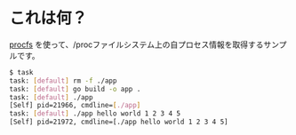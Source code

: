 # これは何？

[procfs](https://github.com/prometheus/procfs) を使って、/procファイルシステム上の自プロセス情報を取得するサンプルです。

```sh
$ task
task: [default] rm -f ./app
task: [default] go build -o app .
task: [default] ./app
[Self] pid=21966, cmdline=[./app]
task: [default] ./app hello world 1 2 3 4 5
[Self] pid=21972, cmdline=[./app hello world 1 2 3 4 5]
```
